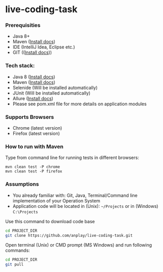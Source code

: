 # live-coding-task

### Prerequisities
- Java 8+
- Maven ([Install docs](https://maven.apache.org/install.html))
- IDE (IntelliJ Idea, Eclipse etc.)
- GIT (([Install docs](https://git-scm.com/downloads)))

### Tech stack:
- Java 8 ([Install docs](https://docs.oracle.com/javase/8/docs/technotes/guides/install/install_overview.html))
- Maven ([Install docs](https://maven.apache.org/install.html))
- Selenide (Will be installed automatically)
- JUnit (Will be installed automatically)
- Allure ([Install docs](https://docs.qameta.io/allure/#_how_to_proceed))
- Please see pom.xml file for more details on application modules

### Supports Browsers
- Chrome (latest version)
- Firefox (latest version)

### How to run with Maven

Type from command line for running tests in different browsers:

```
mvn clean test -P chrome
mvn clean test -P firefox
```

### Assumptions
- You already familiar with: Git, Java, Terminal/Command line implementation of your Operation System
- Application code will be located in (Unix): ```~/Projects``` or in (Windows) ```C:\Projects```

Use this command to download code base
```bash
cd PROJECT_DIR
git clone https://github.com/anplay/live-coding-task.git
```

Open terminal (Unix) or CMD prompt (MS Windows) and run following commands:
```bash
cd PROJECT_DIR
git pull
```